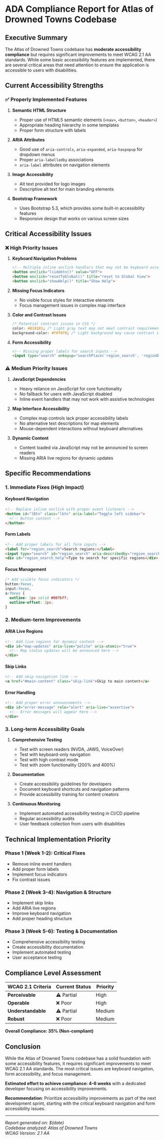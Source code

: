# ADA Compliance Report for Atlas of Drowned Towns Codebase

## Executive Summary

The Atlas of Drowned Towns codebase has **moderate accessibility compliance** but requires significant improvements to meet WCAG 2.1 AA standards. While some basic accessibility features are implemented, there are several critical areas that need attention to ensure the application is accessible to users with disabilities.

## Current Accessibility Strengths

### ✅ **Properly Implemented Features**

1. **Semantic HTML Structure**
   - Proper use of HTML5 semantic elements (`<nav>`, `<button>`, `<header>`)
   - Appropriate heading hierarchy in some templates
   - Proper form structure with labels

2. **ARIA Attributes**
   - Good use of `aria-controls`, `aria-expanded`, `aria-haspopup` for dropdown menus
   - Proper `aria-labelledby` associations
   - `aria-label` attributes on navigation elements

3. **Image Accessibility**
   - Alt text provided for logo images
   - Descriptive alt text for main branding elements

4. **Bootstrap Framework**
   - Uses Bootstrap 5.3, which provides some built-in accessibility features
   - Responsive design that works on various screen sizes

## Critical Accessibility Issues

### ❌ **High Priority Issues**

1. **Keyboard Navigation Problems**
   ```html
   <!-- Multiple inline onclick handlers that may not be keyboard accessible -->
   <button onclick="lsidebtn()" value="OFF">
   <button onclick="resetToGlobal()" title="reset to Global View">
   <button onclick="showHelp()" title="Show Help">
   ```

2. **Missing Focus Indicators**
   - No visible focus styles for interactive elements
   - Focus management issues in complex map interface

3. **Color and Contrast Issues**
   ```css
   /* Potential contrast issues in CSS */
   color: #818181; /* Light gray text may not meet contrast requirements */
   background-color: #f0f0f0; /* Light background may cause contrast issues */
   ```

4. **Form Accessibility**
   ```html
   <!-- Missing proper labels for search inputs -->
   <input type="search" onkeyup="searchPlace('region_search', 'regionDropdownMenu')" id="region_search">
   ```

### ⚠️ **Medium Priority Issues**

1. **JavaScript Dependencies**
   - Heavy reliance on JavaScript for core functionality
   - No fallback for users with JavaScript disabled
   - Inline event handlers that may not work with assistive technologies

2. **Map Interface Accessibility**
   - Complex map controls lack proper accessibility labels
   - No alternative text descriptions for map elements
   - Mouse-dependent interactions without keyboard alternatives

3. **Dynamic Content**
   - Content loaded via JavaScript may not be announced to screen readers
   - Missing ARIA live regions for dynamic updates

## Specific Recommendations

### 1. **Immediate Fixes (High Impact)**

#### Keyboard Navigation
```html
<!-- Replace inline onclick with proper event listeners -->
<button id="lBtn" class="lbtn" aria-label="Toggle left sidebar">
  <!-- Button content -->
</button>
```

#### Form Labels
```html
<!-- Add proper labels for all form inputs -->
<label for="region_search">Search regions:</label>
<input type="search" id="region_search" aria-describedby="region_search_help">
<div id="region_search_help">Type to search for specific regions</div>
```

#### Focus Management
```css
/* Add visible focus indicators */
button:focus,
input:focus,
a:focus {
  outline: 2px solid #007bff;
  outline-offset: 2px;
}
```

### 2. **Medium-term Improvements**

#### ARIA Live Regions
```html
<!-- Add live regions for dynamic content -->
<div id="map-updates" aria-live="polite" aria-atomic="true">
  <!-- Map status updates will be announced here -->
</div>
```

#### Skip Links
```html
<!-- Add skip navigation link -->
<a href="#main-content" class="skip-link">Skip to main content</a>
```

#### Error Handling
```html
<!-- Add proper error announcements -->
<div id="error-message" role="alert" aria-live="assertive">
  <!-- Error messages will appear here -->
</div>
```

### 3. **Long-term Accessibility Goals**

1. **Comprehensive Testing**
   - Test with screen readers (NVDA, JAWS, VoiceOver)
   - Test with keyboard-only navigation
   - Test with high contrast mode
   - Test with zoom functionality (200% and 400%)

2. **Documentation**
   - Create accessibility guidelines for developers
   - Document keyboard shortcuts and navigation patterns
   - Provide accessibility training for content creators

3. **Continuous Monitoring**
   - Implement automated accessibility testing in CI/CD pipeline
   - Regular accessibility audits
   - User feedback collection from users with disabilities

## Technical Implementation Priority

### **Phase 1 (Week 1-2): Critical Fixes**
- Remove inline event handlers
- Add proper form labels
- Implement focus indicators
- Fix contrast issues

### **Phase 2 (Week 3-4): Navigation & Structure**
- Implement skip links
- Add ARIA live regions
- Improve keyboard navigation
- Add proper heading structure

### **Phase 3 (Week 5-6): Testing & Documentation**
- Comprehensive accessibility testing
- Create accessibility documentation
- Implement automated testing
- User acceptance testing

## Compliance Level Assessment

| WCAG 2.1 Criteria | Current Status | Priority |
|-------------------|----------------|----------|
| **Perceivable** | ⚠️ Partial | High |
| **Operable** | ❌ Poor | High |
| **Understandable** | ⚠️ Partial | Medium |
| **Robust** | ❌ Poor | Medium |

**Overall Compliance: 35% (Non-compliant)**

## Conclusion

While the Atlas of Drowned Towns codebase has a solid foundation with some accessibility features, it requires significant improvements to meet WCAG 2.1 AA standards. The most critical issues are keyboard navigation, form accessibility, and focus management. 

**Estimated effort to achieve compliance: 4-6 weeks** with a dedicated developer focusing on accessibility improvements.

**Recommendation**: Prioritize accessibility improvements as part of the next development sprint, starting with the critical keyboard navigation and form accessibility issues.

---

*Report generated on: $(date)*  
*Codebase analyzed: Atlas of Drowned Towns*  
*WCAG Version: 2.1 AA* 